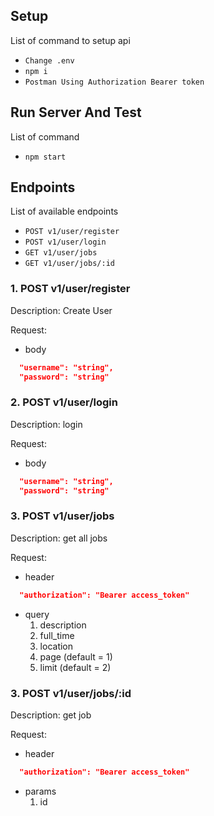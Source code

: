 ## Setup
List of command to setup api
- `Change .env`
 - `npm i`
 - `Postman Using Authorization Bearer token`

## Run Server And Test
List of command
  - `npm start`

## Endpoints
List of available endpoints
  - `POST v1/user/register`
  - `POST v1/user/login`
  - `GET v1/user/jobs`
  - `GET v1/user/jobs/:id`

### 1. POST v1/user/register
  Description: Create User

  Request:
  - body
  ```json
    "username": "string",
    "password": "string"
  ```
### 2. POST v1/user/login
  Description: login

  Request:
  - body
  ```json
    "username": "string",
    "password": "string"
  ```

### 3. POST v1/user/jobs
  Description: get all jobs

  Request:
  - header
  ```json
    "authorization": "Bearer access_token"
  ```
  - query
    1. description
    2. full_time
    3. location
    4. page (default = 1)
    5. limit (default = 2)

### 3. POST v1/user/jobs/:id
  Description: get job

  Request:
  - header
  ```json
    "authorization": "Bearer access_token"
  ```
  - params
    1. id